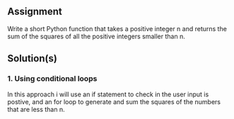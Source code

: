 ## Assignment
Write a short Python function that takes a positive integer n and returns the sum of the squares of all the positive integers smaller than n.

## Solution(s)
### 1. Using conditional loops
In this approach i will use an if statement to check in the user input is postive, and an for loop to generate and sum the squares of the numbers that are less than n.
